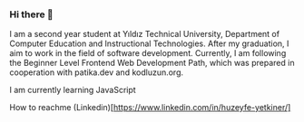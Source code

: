 ### Hi there 👋

<!--
**huzeyfeyetkiner/huzeyfeyetkiner** is a ✨ _special_ ✨ repository because its `README.md` (this file) appears on your GitHub profile.

Here are some ideas to get you started:

- 🔭 I’m currently working on ...
- 🌱 I’m currently learning ...
- 👯 I’m looking to collaborate on ...
- 🤔 I’m looking for help with ...
- 💬 Ask me about ...
- 📫 How to reach me: ...
- 😄 Pronouns: ...
- ⚡ Fun fact: ...
-->


I am a second year student at Yıldız Technical University, Department of Computer Education and Instructional Technologies. After my graduation, I aim to work in the field of software development. Currently, I am following the Beginner Level Frontend Web Development Path, which was prepared in cooperation with patika.dev and kodluzun.org.

I am currently learning JavaScript

How to reachme (Linkedin)[https://www.linkedin.com/in/huzeyfe-yetkiner/]

